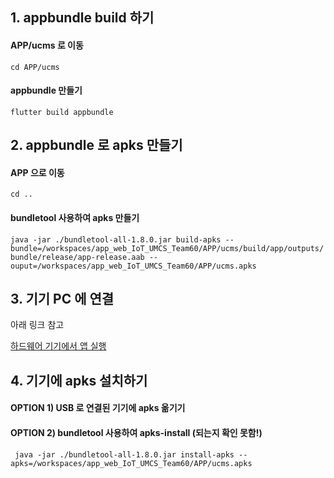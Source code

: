 ## 1. appbundle build 하기

#### APP/ucms 로 이동

``` cd APP/ucms ```

#### appbundle 만들기

``` flutter build appbundle ```

## 2. appbundle 로 apks 만들기

#### APP 으로 이동

``` cd .. ```

#### bundletool 사용하여 apks 만들기

``` java -jar ./bundletool-all-1.8.0.jar build-apks --bundle=/workspaces/app_web_IoT_UMCS_Team60/APP/ucms/build/app/outputs/bundle/release/app-release.aab --ouput=/workspaces/app_web_IoT_UMCS_Team60/APP/ucms.apks ```

## 3. 기기 PC 에 연결

아래 링크 참고 

[하드웨어 기기에서 앱 실행](https://developer.android.com/studio/run/device)

## 4. 기기에 apks 설치하기

#### OPTION 1) USB 로 연결된 기기에 apks 옮기기

#### OPTION 2) bundletool 사용하여 apks-install (되는지 확인 못함!)

``` java -jar ./bundletool-all-1.8.0.jar install-apks --apks=/workspaces/app_web_IoT_UMCS_Team60/APP/ucms.apks```
